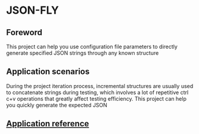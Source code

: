 # JSON-FLY

## Foreword

This project can help you use configuration file parameters to directly generate specified JSON strings through any known structure

## Application scenarios

During the project iteration process, incremental structures are usually used to concatenate strings during testing, which involves a lot of repetitive ctrl c+v operations that greatly affect testing efficiency. This project can help you quickly generate the expected JSON

## [Application reference](./main.go)
